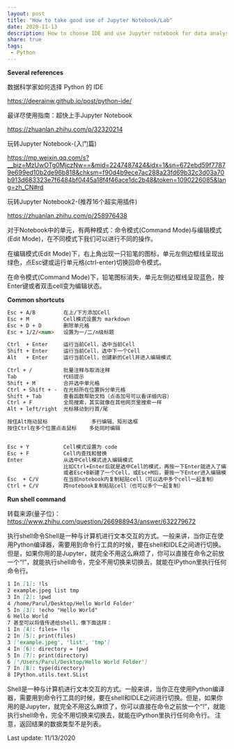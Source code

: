 ```yaml
---
layout: post
title: "How to take good use of Jupyter Notebook/Lab"
date: 2020-11-13
description: How to choose IDE and use Jupyter notebook for data analysis and machine learning
share: true
tags:
 - Python
---
```


**Several references**

数据科学家如何选择 Python 的 IDE

<https://deerainw.github.io/post/python-ide/>

最详尽使用指南：超快上手Jupyter Notebook

<https://zhuanlan.zhihu.com/p/32320214>

玩转Jupyter Notebook-(入门篇)

<https://mp.weixin.qq.com/s?__biz=MzUwOTg0MjczNw==&mid=2247487424&idx=1&sn=672ebd59f77879e699ed10b2de96b818&chksm=f90d4b9ece7ac288a23fd69b32c3d03a70b913d683323e7f6484bf0445a18f4f46ace1dc2b48&token=1090226085&lang=zh_CN#rd>


玩转Jupyter Notebook2-(推荐16个超实用插件)

<https://zhuanlan.zhihu.com/p/258976438>


对于Notebook中的单元，有两种模式：命令模式(Command Mode)与编辑模式(Edit Mode)，在不同模式下我们可以进行不同的操作。

在编辑模式(Edit Mode)下，右上角出现一只铅笔的图标，单元左侧边框线呈现出绿色，点Esc键或运行单元格(ctrl-enter)切换回命令模式。

在命令模式(Command Mode)下，铅笔图标消失，单元左侧边框线呈现蓝色，按Enter键或者双击cell变为编辑状态。

**Common shortcuts**
```markdown
Esc + A/B         在上/下方添加Cell
Esc + M           Cell模式设置为 markdown
Esc + D + D       删除单元格
Esc + 1/2/<num>   设置为一/二/n级标题

Ctrl  + Enter     运行当前Cell，选中当前Cell
Shift + Enter     运行当前Cell，选中下一个Cell
Alt   + Enter     运行当前Cell，创建新的Cell并进入编辑模式

Ctrl + /          批量注释与取消注释
Tab               代码提示
Shift + M         合并选中单元格
Ctrl + Shift + -  在光标所在位置拆分单元格
Shift + Tab       查看函数帮助文档（点击加号可以看详细内容）
Ctrl + F          全局搜索，其实就像在其他网页里搜索一样
Alt + left/right  光标移动到行首/尾

按住Alt拖动鼠标              多行编辑、矩形选框
按住Ctrl在多个位置点击鼠标    多处同时编辑


Esc + Y           Cell模式设置为 code
Esc + F           Cell内查找和替换
Enter             从选中Cell模式进入编辑模式
                  比如Ctrl+Enter后就是选中Cell的模式，再按一下Enter就进入了编辑模式
                  或者Esc+B新建了一个Cell，或Esc+M后，要按一下Enter进入编辑模式
Esc  + C/V        在当前notebook内复制粘贴cell（可以选中多个cell一起复制）
Ctrl + C/V        跨notebook复制粘贴cell（也可以多个一起复制）
```

**Run shell command**

转载来源(量子位)：https://www.zhihu.com/question/266988943/answer/632279672

执行shell命令Shell是一种与计算机进行文本交互的方式。一般来讲，当你正在使用Python编译器，需要用到命令行工具的时候，要在shell和IDLE之间进行切换。但是，如果你用的是Jupyter，就完全不用这么麻烦了，你可以直接在命令之前放一个“!”，就能执行shell命令，完全不用切换来切换去，就能在IPython里执行任何命令行。
```markdown
1 In [1]: !ls
2 example.jpeg list tmp
3 In [2]: !pwd
4 /home/Parul/Desktop/Hello World Folder'
5 In [3]: !echo "Hello World"
6 Hello World
7 甚至可以将值传递给shell，像下面这样：
1 In [4]: files= !ls
2 In [5]: print(files)
3 ['example.jpeg', 'list', 'tmp']
4 In [6]: directory = !pwd
5 In [7]: print(directory)
6 ['/Users/Parul/Desktop/Hello World Folder']
7 In [8]: type(directory)
8 IPython.utils.text.SList
```

Shell是一种与计算机进行文本交互的方式。一般来讲，当你正在使用Python编译器，需要用到命令行工具的时候，要在shell和IDLE之间进行切换。但是，如果你用的是Jupyter，就完全不用这么麻烦了，你可以直接在命令之前放一个“!”，就能执行shell命令，完全不用切换来切换去，就能在IPython里执行任何命令行。
注意，返回结果的数据类型不是列表。

Last update: 11/13/2020